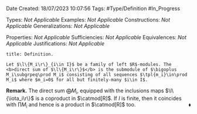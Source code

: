 <div class="topSpace"></div>

Date Created: 18/07/2023 10:07:56
Tags: #Type/Definition #In_Progress

Types: <i>Not Applicable</i>
Examples: <i>Not Applicable</i>
Constructions: <i>Not Applicable</i>
Generalizations: <i>Not Applicable</i>

Properties: <i>Not Applicable</i>
Sufficiencies: <i>Not Applicable</i>
Equivalences: <i>Not Applicable</i>
Justifications: <i>Not Applicable</i>

``` ad-Definition
title: Definition.

Let $\l\{M_i\r\}_{i\in I}$ be a family of left $R$-modules. The <b>direct sum of $\l\{M_i\r\}$</b> is the submodule of $\bigoplus M_i\subgrpeq\prod M_i$ consisting of all sequences $\tpl{m_i}\in\prod M_i$ where $m_i=0$ for all but finitely-many $i\in I$.

```

<b>Remark.</b> The direct sum $\bigoplus M_i$, equipped with the inclusions maps $\l\{\iota_i\r\}$ is a coproduct in $\catmod[R]$. If $I$ is finite, then it coincides with $\prod M_i$ and hence is a product in $\catmod[R]$ too.<span style="float:right;">$\blacklozenge$</span>
